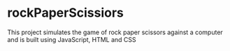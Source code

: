 # rockPaperScissiors

This project simulates the game of rock paper scissors against a computer and is built using JavaScript, HTML and CSS
